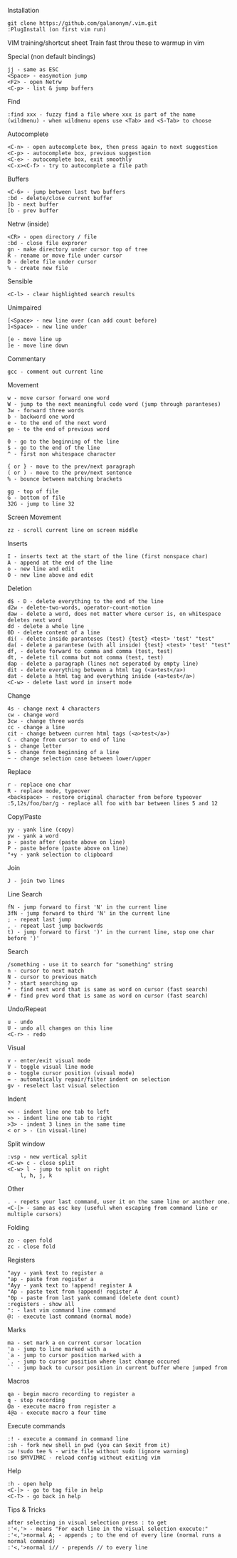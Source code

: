Installation

    git clone https://github.com/galanonym/.vim.git
    :PlugInstall (on first vim run)

VIM training/shortcut sheet
Train fast throu these to warmup in vim

Special (non default bindings)

    jj - same as ESC
    <Space> - easymotion jump
    <F2> - open Netrw
    <C-p> - list & jump buffers

Find

    :find xxx - fuzzy find a file where xxx is part of the name
    (wildmenu) - when wildmenu opens use <Tab> and <S-Tab> to choose

Autocomplete

    <C-n> - open autocomplete box, then press again to next suggestion
    <C-p> - autocomplete box, previous suggestion
    <C-e> - autocomplete box, exit smoothly
    <C-x><C-f> - try to autocomplete a file path

Buffers

    <C-6> - jump between last two buffers
    :bd - delete/close current buffer
    ]b - next buffer
    [b - prev buffer

Netrw (inside)

    <CR> - open directory / file
    :bd - close file exprorer
    gn - make directory under cursor top of tree
    R - rename or move file under cursor
    D - delete file under cursor
    % - create new file

Sensible

    <C-l> - clear highlighted search results

Unimpaired

    [<Space> - new line over (can add count before)
    ]<Space> - new line under
    
    [e - move line up
    ]e - move line down

Commentary

    gcc - comment out current line

Movement

    w - move cursor forward one word
    W - jump to the next meaningful code word (jump through paranteses)
    3w - forward three words
    b - backword one word
    e - to the end of the next word
    ge - to the end of previous word

    0 - go to the beginning of the line
    $ - go to the end of the line
    ^ - first non whitespace character
    
    { or } - move to the prev/next paragraph
    ( or ) - move to the prev/next sentence
    % - bounce between matching brackets
   
    gg - top of file
    G - bottom of file
    32G - jump to line 32

Screen Movement

    zz - scroll current line on screen middle

Inserts

    I - inserts text at the start of the line (first nonspace char)
    A - append at the end of the line
    o - new line and edit
    O - new line above and edit

Deletion

    d$ - D - delete everything to the end of the line
    d2w - delete-two-words, operator-count-motion
    daw - delete a word, does not matter where cursor is, on whitespace deletes next word
    dd - delete a whole line
    0D - delete content of a line
    di( - delete inside paranteses (test) {test} <test> 'test' "test"
    da( - delete a parantese (with all inside) {test} <test> 'test' "test"
    df, - delete forward to comma and comma (test, test)
    dt, - delete til comma but not comma (test, test)
    dap - delete a paragraph (lines not seperated by empty line)
    dit - delete everything between a html tag (<a>test</a>)
    dat - delete a html tag and everything inside (<a>test</a>)
    <C-w> - delete last word in insert mode

Change

    4s - change next 4 characters
    cw - change word
    3cw - change three words
    cc - change a line
    cit - change between curren html tags (<a>test</a>)
    C - change from cursor to end of line
    s - change letter
    S - change from beginning of a line
    ~ - change selection case between lower/upper

Replace

    r - replace one char
    R - replace mode, typeover
    <backspace> - restore original character from before typeover
    :5,12s/foo/bar/g - replace all foo with bar between lines 5 and 12

Copy/Paste

    yy - yank line (copy)
    yw - yank a word
    p - paste after (paste above on line)
    P - paste before (paste above on line)
    "+y - yank selection to clipboard

Join

    J - join two lines

Line Search

    fN - jump forward to first 'N' in the current line
    3fN - jump forward to third 'N' in the current line
    ; - repeat last jump
    , - repeat last jump backwords
    t) - jump forward to first ')' in the current line, stop one char before ')'

Search

    /something - use it to search for "something" string
    n - cursor to next match
    N - cursor to previous match
    ? - start searching up
    * - find next word that is same as word on cursor (fast search)
    # - find prev word that is same as word on cursor (fast search)

Undo/Repeat

    u - undo
    U - undo all changes on this line
    <C-r> - redo 

Visual

    v - enter/exit visual mode
    V - toggle visual line mode
    o - toggle cursor position (visual mode)
    = - automatically repair/filter indent on selection
    gv - reselect last visual selection

Indent

    << - indent line one tab to left
    >> - indent line one tab to right
    >3> - indent 3 lines in the same time
    < or > - (in visual-line)

Split window

    :vsp - new vertical split
    <C-w> c - close split
    <C-w> l - jump to split on right
        l, h, j, k

Other

    . - repets your last command, user it on the same line or another one.
    <C-[> - same as esc key (useful when escaping from command line or multiple cursors)

Folding

    zo - open fold
    zc - close fold

Registers

    "ayy - yank text to register a
    "ap - paste from register a
    "Ayy - yank text to !append! register A
    "Ap - paste text from !append! register A
    "0p - paste from last yank command (delete dont count)
    :registers - show all 
    ": - last vim command line command
    @: - execute last command (normal mode)

Marks

    ma - set mark a on current cursor location
    'a - jump to line marked with a
    `a - jump to cursor position marked with a
    `. - jump to cursor position where last change occured
    `` - jump back to cursor position in current buffer where jumped from

Macros

    qa - begin macro recording to register a
    q - stop recording
    @a - execute macro from register a
    4@a - execute macro a four time

Execute commands

    :! - execute a command in command line
    :sh - fork new shell in pwd (you can $exit from it)
    :w !sudo tee % - write file without sudo (ignore warning)
    :so $MYVIMRC - reload config without exiting vim

Help

    :h - open help
    <C-]> - go to tag file in help
    <C-T> - go back in help

Tips & Tricks

    after selecting in visual selection press : to get
    :'<,'> - means "For each line in the visual selection execute:"
    :'<,'>normal A; - appends ; to the end of every line (normal runs a normal command)
    :'<,'>normal i// - prepends // to every line
